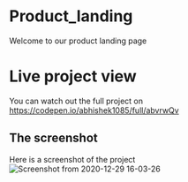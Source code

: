 # Product_landing
Welcome to our product landing page


# Live project view 
You can watch out the full project on https://codepen.io/abhishek1085/full/abvrwQv

## The screenshot 
Here is a screenshot of the project 
![Screenshot from 2020-12-29 16-03-26](https://user-images.githubusercontent.com/45648611/84220219-eab72c00-aaef-11ea-8e19-d7c181fd3227.png)
